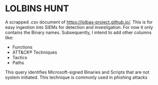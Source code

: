 # LOLBINS HUNT
A scrapped .csv document of https://lolbas-project.github.io/. This is for easy ingestion into SIEMs for detection and investigation.
For now it only contains the Binary names. Subsequently, I intend to add other columns like:
- Functions
- ATT&CK® Techniques
- Tactics
- Paths

This query identifies Microsoft-signed Binaries and Scripts that are not system initiated. This technique is commonly used in phishing attacks
